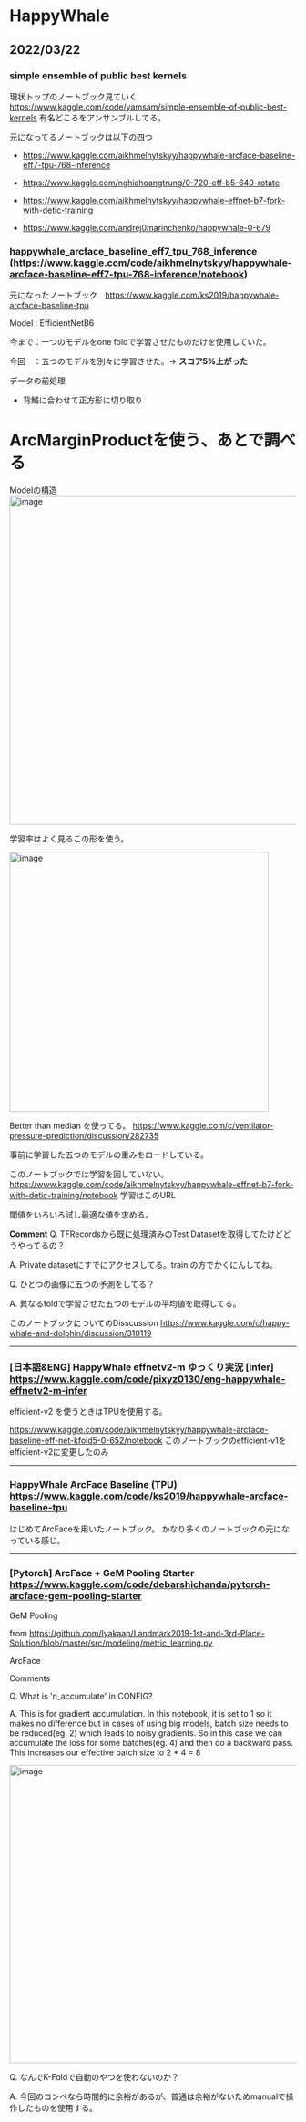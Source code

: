 # HappyWhale 

## 2022/03/22

### simple ensemble of public best kernels
現状トップのノートブック見ていく
https://www.kaggle.com/code/yamsam/simple-ensemble-of-public-best-kernels
有名どころをアンサンブルしてる。

元になってるノートブックは以下の四つ

- https://www.kaggle.com/aikhmelnytskyy/happywhale-arcface-baseline-eff7-tpu-768-inference

- https://www.kaggle.com/nghiahoangtrung/0-720-eff-b5-640-rotate

- https://www.kaggle.com/aikhmelnytskyy/happywhale-effnet-b7-fork-with-detic-training

- https://www.kaggle.com/andrej0marinchenko/happywhale-0-679




### happywhale_arcface_baseline_eff7_tpu_768_inference (https://www.kaggle.com/code/aikhmelnytskyy/happywhale-arcface-baseline-eff7-tpu-768-inference/notebook)
元になったノートブック　https://www.kaggle.com/ks2019/happywhale-arcface-baseline-tpu

Model : EfficientNetB6

今まで：一つのモデルをone foldで学習させたものだけを使用していた。

今回　：五つのモデルを別々に学習させた。-> **スコア5%上がった**


データの前処理
- 背鰭に合わせて正方形に切り取り


# ArcMarginProductを使う、あとで調べる

Modelの構造
<img width="577" alt="image" src="https://user-images.githubusercontent.com/48637189/159396103-86ac750e-fc2b-49d1-afac-c2f3c2267bd3.png">

学習率はよく見るこの形を使う。

<img width="455" alt="image" src="https://user-images.githubusercontent.com/48637189/159396455-5ba82a5c-fc45-4bc7-bd89-47f261bad203.png">

Better than median を使ってる。
https://www.kaggle.com/c/ventilator-pressure-prediction/discussion/282735


事前に学習した五つのモデルの重みをロードしている。

このノートブックでは学習を回していない。
https://www.kaggle.com/code/aikhmelnytskyy/happywhale-effnet-b7-fork-with-detic-training/notebook
学習はこのURL

閾値をいろいろ試し最適な値を求める。

**Comment**
Q. TFRecordsから既に処理済みのTest Datasetを取得してたけどどうやってるの？

A. Private datasetにすでにアクセスしてる。train の方でかくにんしてね。

Q. ひとつの画像に五つの予測をしてる？

A. 異なるfoldで学習させた五つのモデルの平均値を取得してる。

このノートブックについてのDisscussion
https://www.kaggle.com/c/happy-whale-and-dolphin/discussion/310119

---

### [日本語&ENG] HappyWhale effnetv2-m ゆっくり実況 [infer] https://www.kaggle.com/code/pixyz0130/eng-happywhale-effnetv2-m-infer

efficient-v2 を使うときはTPUを使用する。

https://www.kaggle.com/code/aikhmelnytskyy/happywhale-arcface-baseline-eff-net-kfold5-0-652/notebook
このノートブックのefficient-v1をefficient-v2に変更したのみ

---

### HappyWhale ArcFace Baseline (TPU) https://www.kaggle.com/code/ks2019/happywhale-arcface-baseline-tpu

はじめてArcFaceを用いたノートブック。
かなり多くのノートブックの元になっている感じ。

---

### [Pytorch] ArcFace + GeM Pooling Starter https://www.kaggle.com/code/debarshichanda/pytorch-arcface-gem-pooling-starter

GeM Pooling 

from https://github.com/lyakaap/Landmark2019-1st-and-3rd-Place-Solution/blob/master/src/modeling/metric_learning.py



ArcFace 


Comments 

Q. What is 'n_accumulate' in CONFIG?

A. This is for gradient accumulation. In this notebook, it is set to 1 so it makes no difference but in cases of using big models, batch size needs to be reduced(eg. 2) which leads to noisy gradients. So in this case we can accumulate the loss for some batches(eg. 4) and then do a backward pass. This increases our effective batch size to 2 * 4 = 8

<img width="522" alt="image" src="https://user-images.githubusercontent.com/48637189/159489407-bb51e510-ba80-4815-a6f3-a58a84eba795.png">

Q. なんでK-Foldで自動のやつを使わないのか？

A. 今回のコンペなら時間的に余裕があるが、普通は余裕がないためmanualで操作したものを使用する。





